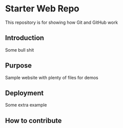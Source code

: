 # Starter Web Repo

This repository is for showing how Git and GitHub work

## Introduction

Some bull shit

## Purpose

Sample website with plenty of files for demos

## Deployment

Some extra example

## How to contribute
